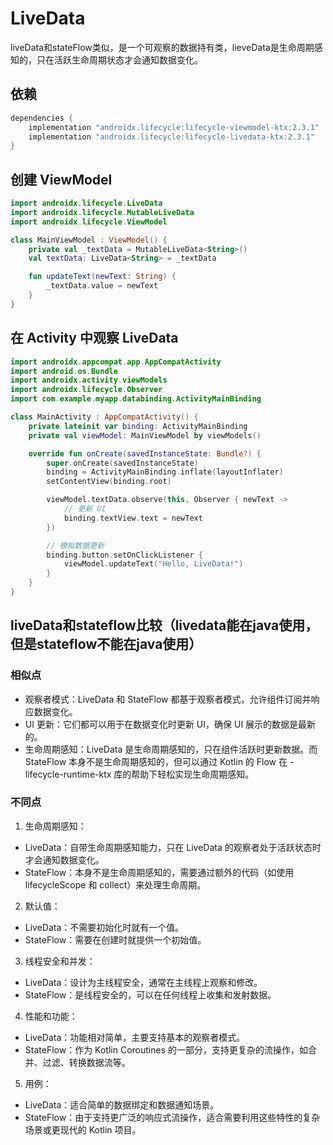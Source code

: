 # LiveData

liveData和stateFlow类似，是一个可观察的数据持有类，lieveData是生命周期感知的，只在活跃生命周期状态才会通知数据变化。

## 依赖

```gradle
dependencies {
    implementation "androidx.lifecycle:lifecycle-viewmodel-ktx:2.3.1"
    implementation "androidx.lifecycle:lifecycle-livedata-ktx:2.3.1"
}
```

## 创建 ViewModel

```kotlin
import androidx.lifecycle.LiveData
import androidx.lifecycle.MutableLiveData
import androidx.lifecycle.ViewModel

class MainViewModel : ViewModel() {
    private val _textData = MutableLiveData<String>()
    val textData: LiveData<String> = _textData

    fun updateText(newText: String) {
        _textData.value = newText
    }
}
```

## 在 Activity 中观察 LiveData

```kotlin
import androidx.appcompat.app.AppCompatActivity
import android.os.Bundle
import androidx.activity.viewModels
import androidx.lifecycle.Observer
import com.example.myapp.databinding.ActivityMainBinding

class MainActivity : AppCompatActivity() {
    private lateinit var binding: ActivityMainBinding
    private val viewModel: MainViewModel by viewModels()

    override fun onCreate(savedInstanceState: Bundle?) {
        super.onCreate(savedInstanceState)
        binding = ActivityMainBinding.inflate(layoutInflater)
        setContentView(binding.root)

        viewModel.textData.observe(this, Observer { newText ->
            // 更新 UI
            binding.textView.text = newText
        })

        // 模拟数据更新
        binding.button.setOnClickListener {
            viewModel.updateText("Hello, LiveData!")
        }
    }
}
```

## liveData和stateflow比较（livedata能在java使用，但是stateflow不能在java使用）

### 相似点

-   观察者模式：LiveData 和 StateFlow 都基于观察者模式，允许组件订阅并响应数据变化。
-   UI 更新：它们都可以用于在数据变化时更新 UI，确保 UI 展示的数据是最新的。
-   生命周期感知：LiveData 是生命周期感知的，只在组件活跃时更新数据。而 StateFlow 本身不是生命周期感知的，但可以通过 Kotlin 的 Flow 在 - lifecycle-runtime-ktx 库的帮助下轻松实现生命周期感知。

### 不同点

1. 生命周期感知：

-   LiveData：自带生命周期感知能力，只在 LiveData 的观察者处于活跃状态时才会通知数据变化。
-   StateFlow：本身不是生命周期感知的，需要通过额外的代码（如使用 lifecycleScope 和 collect）来处理生命周期。

2. 默认值：

-   LiveData：不需要初始化时就有一个值。
-   StateFlow：需要在创建时就提供一个初始值。

3. 线程安全和并发：

-   LiveData：设计为主线程安全，通常在主线程上观察和修改。
-   StateFlow：是线程安全的，可以在任何线程上收集和发射数据。

4. 性能和功能：

-   LiveData：功能相对简单，主要支持基本的观察者模式。
-   StateFlow：作为 Kotlin Coroutines 的一部分，支持更复杂的流操作，如合并、过滤、转换数据流等。

5. 用例：

-   LiveData：适合简单的数据绑定和数据通知场景。
-   StateFlow：由于支持更广泛的响应式流操作，适合需要利用这些特性的复杂场景或更现代的 Kotlin 项目。
